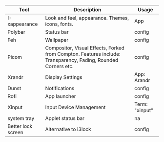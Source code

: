 | Tool | Description | Usage |
|------|-------------|------------------------|
| I-xappearance | Look and feel, appearance. Themes, icons, fonts. | App |
| Polybar | Status bar | config |
| Feh | Wallpaper | config |
| Picom | Compositor, Visual Effects, Forked from Compton. Features include: Transparency, Fading, Rounded Corners etc. | config |
| Xrandr | Display Settings | App: Arandr |
| Dunst | Notifications | config |
| Rofi | App launcher | config |
| Xinput | Input Device Management | Term: "xinput" |
| system tray | Applet status bar | na |
| Better lock screen | Alternative to i3lock | config |
